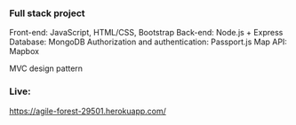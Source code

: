 ### Full stack project

Front-end: JavaScript, HTML/CSS, Bootstrap
Back-end: Node.js + Express
Database: MongoDB
Authorization and authentication: Passport.js
Map API: Mapbox

MVC design pattern

### Live:

https://agile-forest-29501.herokuapp.com/
